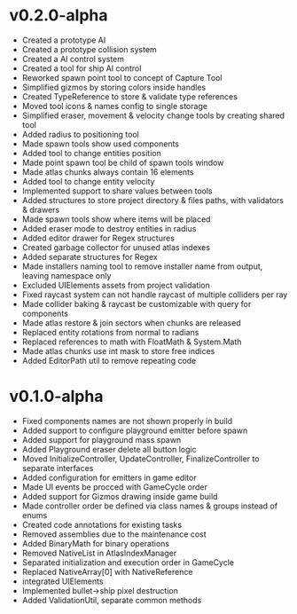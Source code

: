# v0.2.0-alpha
- Created a prototype AI
- Created a prototype collision system
- Created a AI control system
- Created a tool for ship AI control
- Reworked spawn point tool to concept of Capture Tool
- Simplified gizmos by storing colors inside handles
- Created TypeReference to store & validate type references
- Moved tool icons & names config to single storage
- Simplified eraser, movement & velocity change tools by creating shared tool
- Added radius to positioning tool
- Made spawn tools show used components
- Added tool to change entities position
- Made point spawn tool be child of spawn tools window
- Made atlas chunks always contain 16 elements
- Added tool to change entity velocity
- Implemented support to share values between tools
- Added structures to store project directory & files paths, with validators & drawers
- Made spawn tools show where items will be placed
- Added eraser mode to destroy entities in radius
- Added editor drawer for Regex structures
- Created garbage collector for unused atlas indexes
- Added separate structures for Regex
- Made installers naming tool to remove installer name from output, leaving namespace only
- Excluded UIElements assets from project validation
- Fixed raycast system can not handle raycast of multiple colliders per ray
- Made collider baking & raycast be customizable with query for components
- Made atlas restore & join sectors  when chunks are released
- Replaced entity rotations from normal to radians
- Replaced references to math with FloatMath & System.Math
- Made atlas chunks use int mask to store free indices
- Added EditorPath util to remove repeating code

# v0.1.0-alpha
- Fixed components names are not shown properly in build
- Added support to configure playground emitter before spawn
- Added support for playground mass spawn
- Added Playground eraser delete all button logic
- Moved InitializeController, UpdateController, FinalizeController to separate interfaces
- Added configuration for emitters in game editor
- Made UI events be procced with GameCycle order
- Added support for Gizmos drawing inside game build
- Made controller order be defined via class names & groups instead of enums
- Created code annotations for existing tasks
- Removed assemblies due to the maintenance cost
- Added BinaryMath for binary operations
- Removed NativeList in AtlasIndexManager
- Separated initialization and execution order in GameCycle
- Replaced NativeArray\[0\] with NativeReference
- integrated UIElements
- Implemented bullet->ship pixel destruction
- Added ValidationUtil, separate common methods